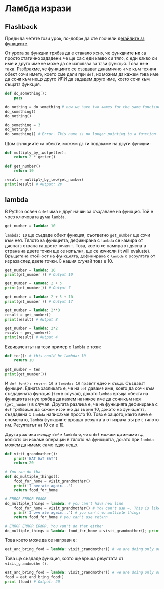 # Ламбда изрази

## Flashback

Преди да четете този урок, по-добре да сте прочели [детайлите за функциите](https://github.com/bkolarov/elsys_python_course_9a_2016/blob/master/term2/functions/function_details.md). 

От урока за функции трябва да е станало ясно, че функциите **не** са просто статично зададени, че ще са с еди какво си тяло, с еди какво си име и друго име не може да се използва за тази функция. Това **не е** така. Разбрахме, че функциите се създават динамично и че към техния обект сочи името, което сме дали при `def`, но можем да кажем това име да сочи към нещо друго ИЛИ да зададем друго име, което сочи към същата функция.

```python
def do_something():
	pass
  
do_nothing = do_something # now we have two names for the same function
do_something()
do_nothing()

do_something = 3
do_nothing()
do_something() # Error. This name is no longer pointing to a function
```

Щом функциите са обекти, можем да ги подаваме на други функции:
```python
def multiply_by_two(getter):
	return 2 * getter()
	
def get_number():
	return 10
	
result = multiply_by_two(get_number)
print(result) # Output: 20
```
## lambda

В Python освен с `def` има и друг начин за създаване на функция. Той е чрез ключовата дума `lambda`. 
```python
get_number = lambda: 10
```

`lambda: 10` ще създаде обект функция, съответно `get_number` ще сочи към нея. Тялото на функцията, дефинирана с `lambda` се намира от дясната страна на двете точки `:`. Това, което се намира от дясната страна на двете точки ще се изпълни, ще се изчисли (it will evaluate). Връщатана стойност на функцията, дефинирана с `lambda` е резултата от израза след двете точки. В нашия случай това е 10.

```python
get_number = lambda: 10
print(get_number()) # Output 10
```

```python
get_number = lambda: 2 + 5
print(get_number()) # Output 7
```

```python
get_number = lambda: 2 + 5 + 10
print(get_number()) # Output 17
```

```python
get_number = lambda: 2**3
result = get_number()
print(result) # Output 8
```

```python
get_number = lambda: 2*2
result = get_number()
print(result) # Output 4
```

Еквивалентът на този пример с `lambda` е този:
```python
def ten(): # this could be lambda: 10
	return 10
    
get_number = ten
print(get_number())
```

И `def ten(): return 10` и `lambda: 10` правят едно и също. Създават функция. Едната разликата е, че на `def` даваме име, което да сочи към създадената функция (`ten` в случая), докато `lambda` връща обекта на функцията и нуе трябва да кажем на някое име да сочи към нея (`get_number`) в случая. Другата разлика е, че на функцията дефинирана с `def` трябваше да кажем изрично да върне 10, докато на функцията, създадена с `lambda` написахме просто 10. Това е защото, както вече е споменато, `lambda` функциите връщат резултата от израза вътре в тялото им. Резултатът на 10 си е 10.

Друга разлика между `def` и `lambda` е, че в `def` можем да имаме г.д колкото си искаме операции в тялото на функцията, докато при `lambda` можем да имаме само едно нещо.

```python
def visit_grandmother():
	print('EAT EAT EAT')
	return 20
```

```python
# You can do that
def do_multiple_things():
	food_for_home = visit_grandmother()
	print('I overate again...')
	return food_for_home
```
```python
# ERROR ERROR ERROR
do_multiple_things = lambda: # you can't have new line
	food_for_home = visit_grandmother() # You can't use =. This is like two operations. First you call visit_grandmother() and then u asign the result to food_for_home.
	print('I overate again...') # you can't do multiple things
	return food_for_home # you can't use return
```
```python
# ERROR ERROR ERROR. You can't do that either
do_multiple_things = lambda: food_for_home = visit_grandmother(); print('I overate again...'); return food_for_home
```

Това което може да се направи е:
```python
eat_and_bring_food = lambda: visit_grandmother() # we are doing only one thing here
```
Това ще създаде функция, която ще връща резултата от `visit_grandmother()`. 

```python
eat_and_bring_food = lambda: visit_grandmother() # we are doing only one thing here
food = eat_and_bring_food()
print (food) # Output: 20
```
